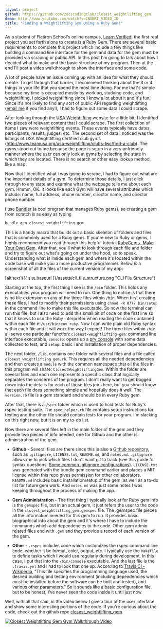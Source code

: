```yaml
---
layout: project
github: https://github.com/zacscodingclub/closest_weightlifting_gem
demo: http://www.youtube.com/watch?v=INSERT_VIDEO_ID
title: "Finding a Weightlifting Gym Using a Ruby Gem!"
---
```


As a student of Flatiron School's online campus, [Learn Verified](https://learn.co/with/zacscodingclub), the first real project you set forth alone to create is a Ruby Gem.  There are several basic requirements to complete this project which include a few things like building a command line interface for the gem and data for the gem must be provided via scraping or public API.  In this post I'm going to talk about how I decided what to make and the basic structure of my program.  Then at the end I'll post a video walkthrough to show the interface and some code.  

A lot of people have an issue coming up with an idea for what they should create.  To get through that barrier, I recommend thinking about the 3 or 4 things in your life that you spend the most time doing. For me that's simple because my time is occupied mostly by working, studying code, and weightlifting.  I picked weightlifting since I know a lot about it and it's fun! Since it's not likely to find any sort of public API regarding weightlifting ([email me](zbaston@gmail.com) if you find any!), I had to figure out some data I could scrape.

After looking through the [USA Weightlifting](http://usaweightlifting.com) website for a little bit, I identified two pieces of relevant content that I could scrape.  The first collection of items I saw were weightlifting events.  These events typically have dates, participants, results, judges, etc.  The second set of data I noticed was the listings of USA Weightlifting certified club gyms (http://www.teamusa.org/usa-weightlifting/clubs-lwc/find-a-club).  The gyms stood out to me because the page is setup in a very unfriendly manner where the user can only look at gyms by selecting the state in which they are located.  There is no search or other easy lookup method, like a map.

Now that I identified what I was going to scrape, I had to figure out what are the important details of a gym.  To determine those details, I just click through to any state and examine what the webpage tells me about each gym.  Hmmm, OK.  It looks like each Gym will have several attributes which include: name, full address, phone number, director name, and director phone number.

I use [Bundler](http://bundler.io/) (a cool program that manages Ruby gems), so creating a gem from scratch is as easy as typing
```bash
bundle gem closest_weightlifting_gem
```
This is a handy macro that builds out a basic skeleton of folders and files that is commonly used for a Ruby gems.  If you're new to Ruby or gems, I highly recommend you read through this helpful tutorial [RubyGems- Make Your Own Gem](http://guides.rubygems.org/make-your-own-gem/).  After that, you'll what to look through each file and folder and try to figure out what's going on under the hood, so to speak.  Understanding what is inside each gem and where it's located within the code base will make you a more productive programmer.  Below is a screenshot of all the files of the current version of my app:

[alt text]({{ site.baseurl }}/assets/cli_file_structure.png "CLI File Structure")

Starting at the top, the first thing I see is the `/bin` folder.  This holds any executables your program will need to run.  One thing to notice is that there is no file extension on any of the three files within `/bin`.  When first creating these files, I had to modify their permissions using `chmod -R 0777 bin/setup` in the command line to make this file executable.  So now the terminal can run this file, but I also need to add this small bit of code on the first line so that it knows to use the Ruby interpreter when reading the code contained within each file `#!/usr/bin/env ruby`.  Now I can write plain old Ruby syntax within each file and it will work the way I expect!  The three files within `/bin` all serve one particular function: `closest-weightlifting-gem`: command line interface executable, `console`: opens up a [pry console](https://github.com/pry/pry) with some data collected to test,  and `setup`: basic i and installation of proper dependencies.  

The next folder, `/lib`, contains one folder with several files and a file called `closest_weightlifting_gem.rb`.  This requires all the needed dependencies and then creates a `module` with the common namespace that all the files in this program will share: `ClosestWeightliftingGem`.  Within the folder are several files and each one represents a specific class that logically separates the concerns of the program.  I don't really want to get bogged down into the details for each of those files jobs here, but you should know that each file does something simple and hopefully does it well.  The `version.rb` file is a gem standard and should be in every Ruby gem.

After that, there is a `/spec` folder which is used to hold tests for Ruby's rspec testing suite.  The `spec_helper.rb` file contains setup instructions for testing and the other file should contain tests for your program.  I'm slacking on this right now, but it is on my to-do list.

Now there are several files left in the main folder of the gem and they provide two pieces of info needed, one for Github and the other is administration of the gem.

* **Github** - Several files are there since this is also a [Github repository](https://github.com/zacscodingclub/closest_weightlifting_gem), such as `.gitignore`, `LICENSE.txt`, `README.md`, and `notes.md`.  `.gitignore` allows me to pick which files I don't want git to track (see this guide for syntax questions: [Some common .gitignore configurations](https://gist.github.com/octocat/9257657)).  `LICENSE.txt` was generated with the bundle gem command earlier and places a MIT license within this repo gives permission for other collaborators.  `README.md` includes basic installation/setup of the gem, as well as a to-do list for future gem work.  And `notes.md` was just some notes I was keeping throughout the process of making the app.  

* **Gem Administration** - The first thing I typically look at for Ruby gem info is the `gemspec` file, but in an actual gem, it just refers the user to the code in the `closest_weightlifting_gem.gemspec` file.  The .gemspec file pieces all the information needed for this gem to run.  It provides basic biographical info about the gem and it's where I have to include the commands which add dependencies to the code. Other gem admin related files end with `.gem` and they provide a record of each version of the gem.

* **Other** - `.rspec` includes code which customizes the rspec command line code, whether it be format, color, output, etc.  I typically use the `Rakefile` to define tasks which I would use regularly during development.  In this case, I put that into the `/bin/console` executable.  And the last file is the `.travis.yml` and I had to look that one up.  According to [Travis CI - Wikipedia](https://en.wikipedia.org/wiki/Travis_CI), "This file specifies the programming language used, the desired building and testing environment (including dependencies which must be installed before the software can be built and tested), and various other parameters." So it sounds like a basic configuration file, but to be honest, I've never seen the code inside it until just now.  


Well, with all that said, in the video below I give a tour of the user interface and show some interesting portions of the code.  If you're curious about the code, check out the github repo [closest_weightlifting_gem](https://github.com/zacscodingclub/closest_weightlifting_gem).


[![Closest Weightlifting Gem Gym Walkthrough Video](http://img.youtube.com/vi/INSERT_VIDEO_ID/0.jpg)](http://www.youtube.com/watch?v=INSERT_VIDEO_ID)
